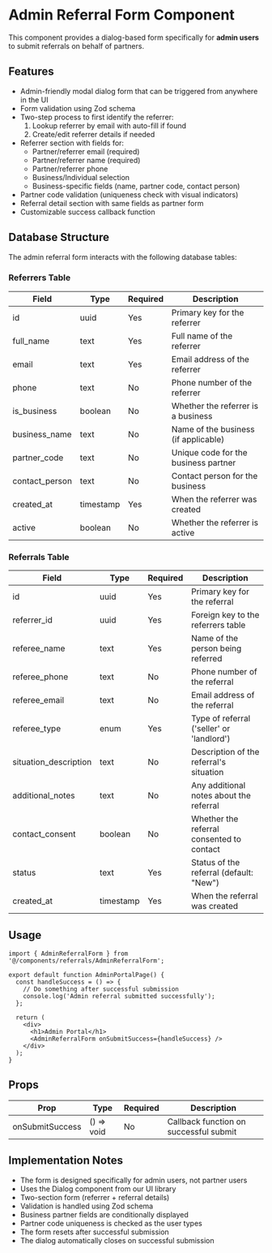 # Admin Referral Form Component

This component provides a dialog-based form specifically for **admin users** to submit referrals on behalf of partners.

## Features

- Admin-friendly modal dialog form that can be triggered from anywhere in the UI
- Form validation using Zod schema
- Two-step process to first identify the referrer:
  1. Lookup referrer by email with auto-fill if found
  2. Create/edit referrer details if needed
- Referrer section with fields for:
  - Partner/referrer email (required)
  - Partner/referrer name (required)
  - Partner/referrer phone
  - Business/Individual selection
  - Business-specific fields (name, partner code, contact person)
- Partner code validation (uniqueness check with visual indicators)
- Referral detail section with same fields as partner form
- Customizable success callback function

## Database Structure

The admin referral form interacts with the following database tables:

### Referrers Table
| Field              | Type      | Required | Description                             |
|--------------------|-----------|----------|-----------------------------------------|
| id                 | uuid      | Yes      | Primary key for the referrer            |
| full_name          | text      | Yes      | Full name of the referrer               |
| email              | text      | Yes      | Email address of the referrer           |
| phone              | text      | No       | Phone number of the referrer            |
| is_business        | boolean   | No       | Whether the referrer is a business      |
| business_name      | text      | No       | Name of the business (if applicable)    |
| partner_code       | text      | No       | Unique code for the business partner    |
| contact_person     | text      | No       | Contact person for the business         |
| created_at         | timestamp | Yes      | When the referrer was created           |
| active             | boolean   | No       | Whether the referrer is active          |

### Referrals Table
| Field                | Type      | Required | Description                               |
|----------------------|-----------|----------|-------------------------------------------|
| id                   | uuid      | Yes      | Primary key for the referral              |
| referrer_id          | uuid      | Yes      | Foreign key to the referrers table        |
| referee_name         | text      | Yes      | Name of the person being referred         |
| referee_phone        | text      | No       | Phone number of the referral              |
| referee_email        | text      | No       | Email address of the referral             |
| referee_type         | enum      | Yes      | Type of referral ('seller' or 'landlord') |
| situation_description| text      | No       | Description of the referral's situation   |
| additional_notes     | text      | No       | Any additional notes about the referral   |
| contact_consent      | boolean   | No       | Whether the referral consented to contact |
| status               | text      | Yes      | Status of the referral (default: "New")   |
| created_at           | timestamp | Yes      | When the referral was created             |

## Usage

```tsx
import { AdminReferralForm } from '@/components/referrals/AdminReferralForm';

export default function AdminPortalPage() {
  const handleSuccess = () => {
    // Do something after successful submission
    console.log('Admin referral submitted successfully');
  };

  return (
    <div>
      <h1>Admin Portal</h1>
      <AdminReferralForm onSubmitSuccess={handleSuccess} />
    </div>
  );
}
```

## Props

| Prop             | Type       | Required | Description                            |
|------------------|------------|----------|----------------------------------------|
| onSubmitSuccess  | () => void | No       | Callback function on successful submit |

## Implementation Notes

- The form is designed specifically for admin users, not partner users
- Uses the Dialog component from our UI library
- Two-section form (referrer + referral details)
- Validation is handled using Zod schema 
- Business partner fields are conditionally displayed
- Partner code uniqueness is checked as the user types
- The form resets after successful submission
- The dialog automatically closes on successful submission 